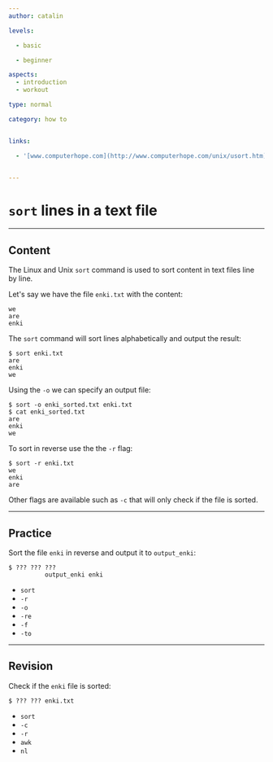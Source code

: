 ```yaml
---
author: catalin

levels:

  - basic

  - beginner

aspects:
  - introduction
  - workout

type: normal

category: how to


links:

  - '[www.computerhope.com](http://www.computerhope.com/unix/usort.htm){website}'


---
```


# `sort` lines in a text file

---
## Content

The Linux and Unix `sort` command is used to sort content in text files line by line.

Let's say we have the file `enki.txt` with the content:
```
we
are 
enki
```

The `sort` command will sort lines alphabetically and output the result:
```
$ sort enki.txt
are 
enki 
we
```

Using the `-o` we can specify an output file:
```
$ sort -o enki_sorted.txt enki.txt
$ cat enki_sorted.txt
are
enki
we
```

To sort in reverse use the the `-r` flag:
```
$ sort -r enki.txt
we
enki
are
```

Other flags are available such as `-c` that will only check if the file is sorted.

---
## Practice

Sort the file `enki` in reverse and output it to `output_enki`:
```
$ ??? ??? ??? 
          output_enki enki
```


* `sort`
* `-r`
* `-o`
* `-re`
* `-f`
* `-to`

---
## Revision

Check if the `enki` file is sorted:
```
$ ??? ??? enki.txt
```

* `sort`
* `-c`
* `-r`
* `awk`
* `nl`

 
